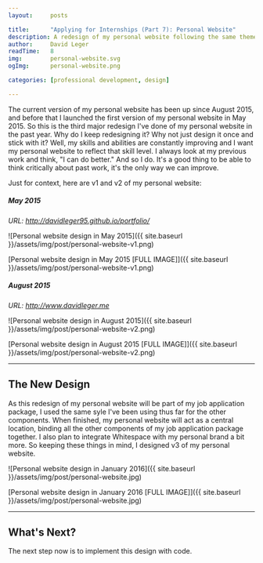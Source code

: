 ```yaml
---
layout:     posts

title:      "Applying for Internships (Part 7): Personal Website"
description: A redesign of my personal website following the same theme of my job application package.
author:     David Leger
readTime:   8
img:        personal-website.svg
ogImg:      personal-website.png

categories: [professional development, design]

---
```


The current version of my personal website has been up since August 2015, and before that I launched the first version of my personal website in May 2015. So this is the third major redesign I've done of my personal website in the past year. Why do I keep redesigning it? Why not just design it once and stick with it? Well, my skills and abilities are constantly improving and I want my personal website to reflect that skill level. I always look at my previous work and think, "I can do better." And so I do. It's a good thing to be able to think critically about past work, it's the only way we can improve.

Just for context, here are v1 and v2 of my personal website:

##### May 2015 

*URL: http://davidleger95.github.io/portfolio/*

![Personal website design in May 2015]({{ site.baseurl }}/assets/img/post/personal-website-v1.png)

[Personal website design in May 2015 [FULL IMAGE]]({{ site.baseurl }}/assets/img/post/personal-website-v1.png)

##### August 2015

*URL: http://www.davidleger.me*

![Personal website design in August 2015]({{ site.baseurl }}/assets/img/post/personal-website-v2.png)

[Personal website design in August 2015 [FULL IMAGE]]({{ site.baseurl }}/assets/img/post/personal-website-v2.png)

***

## The New Design

As this redesign of my personal website will be part of my job application package, I used the same syle I've been using thus far for the other components. When finished, my personal website will act as a central location, binding all the other components of my job application package together. I also plan to integrate Whitespace with my personal brand a bit more. So keeping these things in mind, I designed v3 of my personal website.

![Personal website design in January 2016]({{ site.baseurl }}/assets/img/post/personal-website.jpg)

[Personal website design in January 2016 [FULL IMAGE]]({{ site.baseurl }}/assets/img/post/personal-website.jpg)

***

## What's Next?

The next step now is to implement this design with code.

